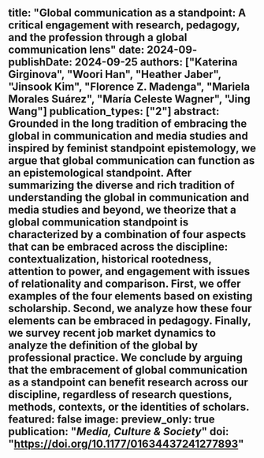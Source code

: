 
title: "Global communication as a standpoint: A critical engagement with research, pedagogy, and the profession through a global communication lens"
date: 2024-09-
publishDate: 2024-09-25
authors: ["Katerina Girginova", "Woori Han", "Heather Jaber", "Jinsook Kim", "Florence Z. Madenga", "Mariela Morales Suárez", "María Celeste Wagner", "Jing Wang"]
publication_types: ["2"]
abstract: Grounded in the long tradition of embracing the global in communication and media studies and inspired by feminist standpoint epistemology, we argue that global communication can function as an epistemological standpoint. After summarizing the diverse and rich tradition of understanding the global in communication and media studies and beyond, we theorize that a global communication standpoint is characterized by a combination of four aspects that can be embraced across the discipline: contextualization, historical rootedness, attention to power, and engagement with issues of relationality and comparison. First, we offer examples of the four elements based on existing scholarship. Second, we analyze how these four elements can be embraced in pedagogy. Finally, we survey recent job market dynamics to analyze the definition of the global by professional practice. We conclude by arguing that the embracement of global communication as a standpoint can benefit research across our discipline, regardless of research questions, methods, contexts, or the identities of scholars.
featured: false
image:
  preview_only: true
publication: "*Media, Culture & Society*"
doi: "https://doi.org/10.1177/01634437241277893"
---